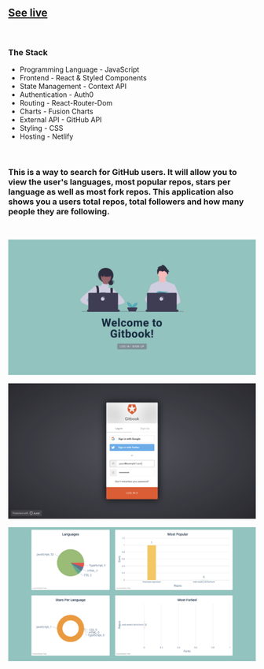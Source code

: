 ## [See live](https://ct-github-book.netlify.app/)

<br />

### The Stack

- Programming Language - JavaScript
- Frontend - React & Styled Components
- State Management - Context API
- Authentication - Auth0
- Routing - React-Router-Dom
- Charts - Fusion Charts
- External API - GitHub API
- Styling - CSS
- Hosting - Netlify

<br />

### This is a way to search for GitHub users. It will allow you to view the user's languages, most popular repos, stars per language as well as most fork repos. This application also shows you a users total repos, total followers and how many people they are following.

<br />

![](./assets/login-page.png)

![](./assets/login-form.png)

![](./assets/dashboard2.png)
